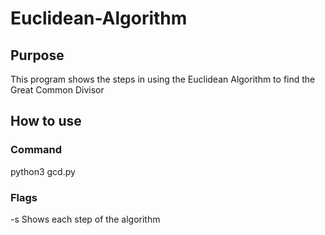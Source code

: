 # Euclidean-Algorithm

## Purpose

This program shows the steps in using the Euclidean Algorithm to find the Great Common Divisor

## How to use

### Command

python3 gcd.py

### Flags

-s
  Shows each step of the algorithm
